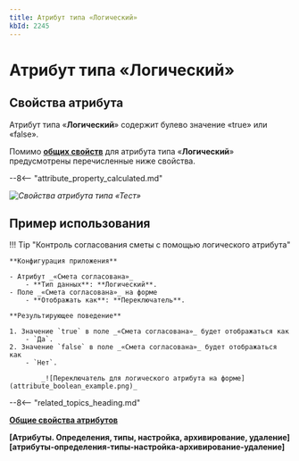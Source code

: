 ```yaml
---
title: Атрибут типа «Логический»
kbId: 2245
---
```


# Атрибут типа «Логический»

## Cвойства атрибута

Атрибут типа «**Логический**» содержит булево значение «true» или «false».

Помимо **[общих свойств](attribute_common_properties.md)** для атрибута типа «**Логический**» предусмотрены перечисленные ниже свойства.

--8<-- "attribute_property_calculated.md"

_![Свойства атрибута типа «Тест»](attribute_boolean_properties.png)_

## Пример использования

!!! Tip "Контроль согласования сметы с помощью логического атрибута"

    **Конфигурация приложения**

    - Атрибут _«Смета согласована»_
        - **Тип данных**: **Логический**.
    - Поле _«Смета согласована»_ на форме
        - **Отображать как**: **Переключатель**.

    **Результирующее поведение**

    1. Значение `true` в поле _«Смета согласована»_ будет отображаться как
        - `Да`.
    2. Значение `false` в поле _«Смета согласована»_ будет отображаться как
        - `Нет`.
            
            _![Переключатель для логического атрибута на форме](attribute_boolean_example.png)_

--8<-- "related_topics_heading.md"

**[Общие свойства атрибутов](attribute_common_properties.md)**

**[Атрибуты. Определения, типы, настройка, архивирование, удаление][атрибуты-определения-типы-настройка-архивирование-удаление]**
